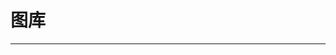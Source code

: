 
  # 图库
  ---

  <Common-LinkList :linkList='{"name":"图库","item":[{"link":"https://undraw.co/illustrations","icon":"https://undraw.co/favicon.ico","text":"unDraw"},{"link":"https://dribbble.com/","icon":"/logo.png","text":"Dribbble"},{"link":"https://pixabay.com/","icon":"/logo.png","text":"Pixabay"},{"link":"https://unsplash.com/","icon":"https://unsplash.com/favicon.ico","text":"Unsplash"},{"link":"https://www.files.ly/","icon":"https://www.files.ly/favicon.ico","text":"Unsplash镜像"},{"link":"https://stocksnap.io/","icon":"/logo.png","text":"StockSnap"},{"link":"https://www.pexels.com/","icon":"/logo.png","text":"Pexels"},{"link":"http://pngimg.com/","icon":"http://pngimg.com/favicon.ico","text":"PNG素材库"},{"link":"https://librestock.com/","icon":"/logo.png","text":"Librestock"},{"link":"https://www.logosc.cn/so/","icon":"/logo.png","text":"无版权搜索-logosc"},{"link":"https://www.allhistory.com/painting","icon":"/logo.png","text":"全画作-全历史"},{"link":"https://www.skypixel.com/","icon":"https://www.skypixel.com/favicon.ico","text":"天空之城"},{"link":"https://visualhunt.com/","icon":"https://visualhunt.com/favicon.ico","text":"VisualHunt"},{"link":"https://www.pakutaso.com/","icon":"https://www.pakutaso.com/favicon.ico","text":"PAKUTASO"},{"link":"https://www.foodiesfeed.com/","icon":"https://www.foodiesfeed.com/favicon.ico","text":"Foodiesfeed"},{"link":"https://gratisography.com/","icon":"/logo.png","text":"Gratisography"},{"link":"https://foter.com/","icon":"https://foter.com/favicon.ico","text":"Foter"},{"link":"https://500px.me/community/discover","icon":"https://500px.me/favicon.ico","text":"500px(国内版)"},{"link":"http://www.designerspics.com/","icon":"/logo.png","text":"DesignersPics"},{"link":"https://www.58pic.com/","icon":"https://www.58pic.com/favicon.ico","text":"千图网"},{"link":"https://588ku.com/","icon":"https://588ku.com/favicon.ico","text":"千库网"},{"link":"https://1x.com/","icon":"https://1x.com/favicon.ico","text":"1X"},{"link":"https://giphy.com/","icon":"https://giphy.com/favicon.ico","text":"GIPHY"},{"link":"https://35photo.pro/","icon":"https://35photo.pro/favicon.ico","text":"35photo"},{"link":"https://hao.uisdc.com/photo/","icon":"https://hao.uisdc.com/favicon.ico","text":"更多-uisdc"},{"link":"https://github.com/jobbole/awesome-design-cn/blob/master/README.md","icon":"https://github.com/favicon.ico","text":"awesome-design-cn"}]}'/>
  